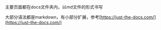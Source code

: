 主要页面都在docs文件夹内，以md文件的形式书写

大部分语法都是markdown，有小部分扩展，参考[https://just-the-docs.com/](https://just-the-docs.com/)